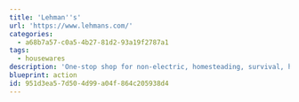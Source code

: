```yaml
---
title: 'Lehman''s'
url: 'https://www.lehmans.com/'
categories:
  - a68b7a57-c0a5-4b27-81d2-93a19f2787a1
tags:
  - housewares
description: 'One-stop shop for non-electric, homesteading, survival, handmade, Amish made, plastic free, durable, quality goods.  If you envision switching to live a simpler life, this place has all the tools you need to do so.'
blueprint: action
id: 951d3ea5-7d50-4d99-a04f-864c205938d4
---
```

